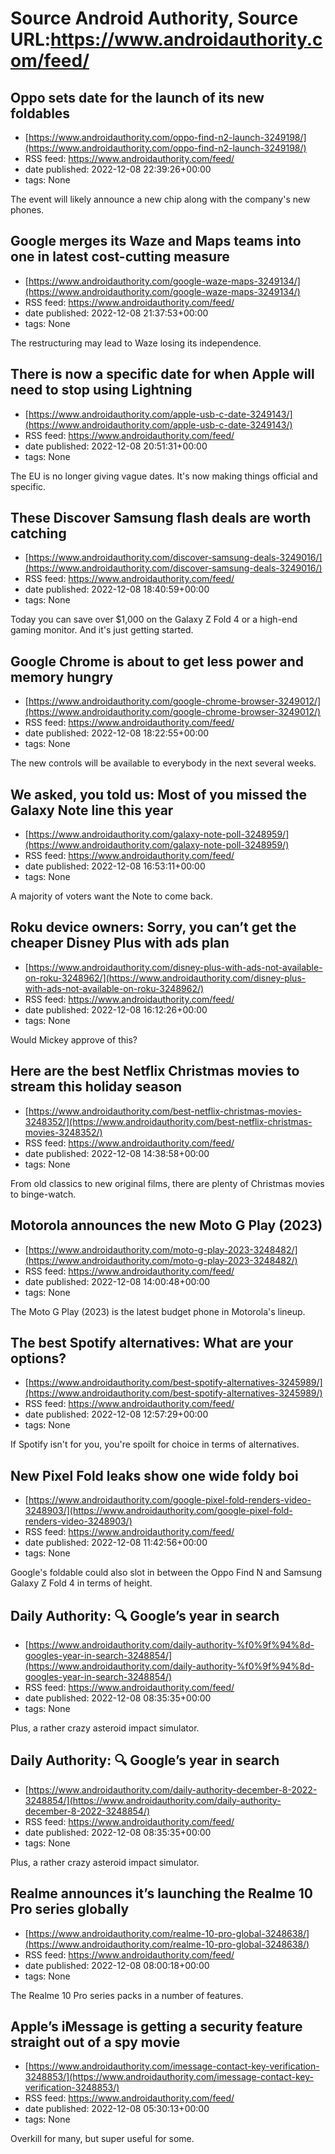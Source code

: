 # Source Android Authority, Source URL:https://www.androidauthority.com/feed/

## Oppo sets date for the launch of its new foldables
 - [https://www.androidauthority.com/oppo-find-n2-launch-3249198/](https://www.androidauthority.com/oppo-find-n2-launch-3249198/)
 - RSS feed: https://www.androidauthority.com/feed/
 - date published: 2022-12-08 22:39:26+00:00
 - tags: None

The event will likely announce a new chip along with the company's new phones.

## Google merges its Waze and Maps teams into one in latest cost-cutting measure
 - [https://www.androidauthority.com/google-waze-maps-3249134/](https://www.androidauthority.com/google-waze-maps-3249134/)
 - RSS feed: https://www.androidauthority.com/feed/
 - date published: 2022-12-08 21:37:53+00:00
 - tags: None

The restructuring may lead to Waze losing its independence.

## There is now a specific date for when Apple will need to stop using Lightning
 - [https://www.androidauthority.com/apple-usb-c-date-3249143/](https://www.androidauthority.com/apple-usb-c-date-3249143/)
 - RSS feed: https://www.androidauthority.com/feed/
 - date published: 2022-12-08 20:51:31+00:00
 - tags: None

The EU is no longer giving vague dates. It's now making things official and specific.

## These Discover Samsung flash deals are worth catching
 - [https://www.androidauthority.com/discover-samsung-deals-3249016/](https://www.androidauthority.com/discover-samsung-deals-3249016/)
 - RSS feed: https://www.androidauthority.com/feed/
 - date published: 2022-12-08 18:40:59+00:00
 - tags: None

Today you can save over $1,000 on the Galaxy Z Fold 4 or a high-end gaming monitor. And it's just getting started.

## Google Chrome is about to get less power and memory hungry
 - [https://www.androidauthority.com/google-chrome-browser-3249012/](https://www.androidauthority.com/google-chrome-browser-3249012/)
 - RSS feed: https://www.androidauthority.com/feed/
 - date published: 2022-12-08 18:22:55+00:00
 - tags: None

The new controls will be available to everybody in the next several weeks.

## We asked, you told us: Most of you missed the Galaxy Note line this year
 - [https://www.androidauthority.com/galaxy-note-poll-3248959/](https://www.androidauthority.com/galaxy-note-poll-3248959/)
 - RSS feed: https://www.androidauthority.com/feed/
 - date published: 2022-12-08 16:53:11+00:00
 - tags: None

A majority of voters want the Note to come back.

## Roku device owners: Sorry, you can’t get the cheaper Disney Plus with ads plan
 - [https://www.androidauthority.com/disney-plus-with-ads-not-available-on-roku-3248962/](https://www.androidauthority.com/disney-plus-with-ads-not-available-on-roku-3248962/)
 - RSS feed: https://www.androidauthority.com/feed/
 - date published: 2022-12-08 16:12:26+00:00
 - tags: None

Would Mickey approve of this?

## Here are the best Netflix Christmas movies to stream this holiday season
 - [https://www.androidauthority.com/best-netflix-christmas-movies-3248352/](https://www.androidauthority.com/best-netflix-christmas-movies-3248352/)
 - RSS feed: https://www.androidauthority.com/feed/
 - date published: 2022-12-08 14:38:58+00:00
 - tags: None

From old classics to new original films, there are plenty of Christmas movies to binge-watch.

## Motorola announces the new Moto G Play (2023)
 - [https://www.androidauthority.com/moto-g-play-2023-3248482/](https://www.androidauthority.com/moto-g-play-2023-3248482/)
 - RSS feed: https://www.androidauthority.com/feed/
 - date published: 2022-12-08 14:00:48+00:00
 - tags: None

The Moto G Play (2023) is the latest budget phone in Motorola's lineup.

## The best Spotify alternatives: What are your options?
 - [https://www.androidauthority.com/best-spotify-alternatives-3245989/](https://www.androidauthority.com/best-spotify-alternatives-3245989/)
 - RSS feed: https://www.androidauthority.com/feed/
 - date published: 2022-12-08 12:57:29+00:00
 - tags: None

If Spotify isn't for you, you're spoilt for choice in terms of alternatives.

## New Pixel Fold leaks show one wide foldy boi
 - [https://www.androidauthority.com/google-pixel-fold-renders-video-3248903/](https://www.androidauthority.com/google-pixel-fold-renders-video-3248903/)
 - RSS feed: https://www.androidauthority.com/feed/
 - date published: 2022-12-08 11:42:56+00:00
 - tags: None

Google's foldable could also slot in between the Oppo Find N and Samsung Galaxy Z Fold 4 in terms of height.

## Daily Authority: 🔍 Google’s year in search
 - [https://www.androidauthority.com/daily-authority-%f0%9f%94%8d-googles-year-in-search-3248854/](https://www.androidauthority.com/daily-authority-%f0%9f%94%8d-googles-year-in-search-3248854/)
 - RSS feed: https://www.androidauthority.com/feed/
 - date published: 2022-12-08 08:35:35+00:00
 - tags: None

Plus, a rather crazy asteroid impact simulator.

## Daily Authority: 🔍 Google’s year in search
 - [https://www.androidauthority.com/daily-authority-december-8-2022-3248854/](https://www.androidauthority.com/daily-authority-december-8-2022-3248854/)
 - RSS feed: https://www.androidauthority.com/feed/
 - date published: 2022-12-08 08:35:35+00:00
 - tags: None

Plus, a rather crazy asteroid impact simulator.

## Realme announces it’s launching the Realme 10 Pro series globally
 - [https://www.androidauthority.com/realme-10-pro-global-3248638/](https://www.androidauthority.com/realme-10-pro-global-3248638/)
 - RSS feed: https://www.androidauthority.com/feed/
 - date published: 2022-12-08 08:00:18+00:00
 - tags: None

The Realme 10 Pro series packs in a number of features.

## Apple’s iMessage is getting a security feature straight out of a spy movie
 - [https://www.androidauthority.com/imessage-contact-key-verification-3248853/](https://www.androidauthority.com/imessage-contact-key-verification-3248853/)
 - RSS feed: https://www.androidauthority.com/feed/
 - date published: 2022-12-08 05:30:13+00:00
 - tags: None

Overkill for many, but super useful for some.

